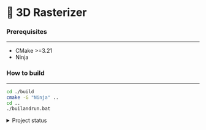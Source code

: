 # 🐪 **3D Rasterizer**

### **Prerequisites**
---
* CMake >=3.21
* Ninja

### **How to build**
---

```sh
cd ./build
cmake -G "Ninja" ..
cd ..
./builandrun.bat
```


<details><summary> Project status</summary>

####  DONE
* ✅ 3D Mesh imports from files (.3d custom extension)
* ✅ Logger
* ✅ Logger

####  IN PROGRESS
* ❔ Engine Event system

####  TODO
* ❌ Scene rendering
* ❌ Scene management
* ❌ Camera functionality
* ❌ Vector math & Matrix math
* ❌ Mesh transformations
* ❌ Quaternion support

</details>
